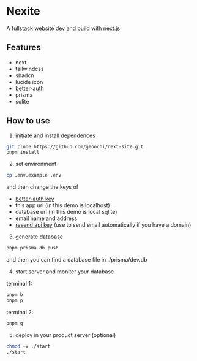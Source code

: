 # Nexite

A fullstack website dev and build with next.js

## Features

- next
- tailwindcss
- shadcn
- lucide icon
- better-auth
- prisma
- sqlite

## How to use

1. initiate and install dependences

```sh
git clone https://github.com/geoochi/next-site.git
pnpm install
```

2. set environment

```sh
cp .env.example .env
```

and then change the keys of

- [better-auth key](https://www.better-auth.com/docs/installation#set-environment-variables)
- this app url (in this demo is localhost)
- database url (in this demo is local sqlite)
- email name and address
- [resend api key](https://resend.com/api-keys) (use to send email automatically if you have a domain)

3. generate database

```sh
pnpm prisma db push
```

and then you can find a database file in ./prisma/dev.db

4. start server and moniter your database

terminal 1:

```sh
pnpm b
pnpm p
```

terminal 2:

```sh
pnpm q
```

5. deploy in your product server (optional)

```sh
chmod +x ./start
./start
```
